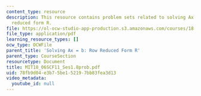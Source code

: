 ```yaml
---
content_type: resource
description: This resource contains problem sets related to solving Ax = b and row
  reduced form R.
file: https://ol-ocw-studio-app-production.s3.amazonaws.com/courses/18-06sc-linear-algebra-fall-2011/78fb9d04e3b75be152197bb83fea3d13_MIT18_06SCF11_Ses1.8prob.pdf
file_type: application/pdf
learning_resource_types: []
ocw_type: OCWFile
parent_title: 'Solving Ax = b: Row Reduced Form R'
parent_type: CourseSection
resourcetype: Document
title: MIT18_06SCF11_Ses1.8prob.pdf
uid: 78fb9d04-e3b7-5be1-5219-7bb83fea3d13
video_metadata:
  youtube_id: null
---
```

